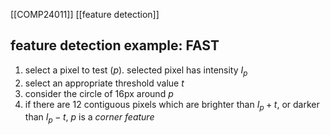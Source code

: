 [[COMP24011]]
[[feature detection]]

## feature detection example: FAST
1. select a pixel to test $(p)$. selected pixel has intensity $I_p$
2. select an appropriate threshold value $t$
3. consider the circle of 16px around $p$
4. if there are 12 contiguous pixels which are brighter than $I_p + t$, or darker than $I_p - t$, $p$ is a *corner feature*